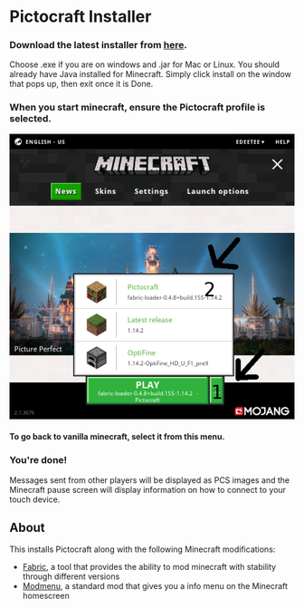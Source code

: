 # Pictocraft Installer

### Download the latest installer from [here](https://github.com/edeetee/pictocraft-installer/releases/latest).

Choose .exe if you are on windows and .jar for Mac or Linux. You should already have Java installed for Minecraft. Simply click install on the window that pops up, then exit once it is Done.

### When you start minecraft, ensure the Pictocraft profile is selected.
![profileexample](https://github.com/edeetee/pictocraft-installer/raw/master/imgs/profile.png)
#### To go back to vanilla minecraft, select it from this menu.

### You're done!
Messages sent from other players will be displayed as PCS images and the Minecraft pause screen will display information on how to connect to your touch device.

## About

This installs Pictocraft along with the following Minecraft modifications:
- [Fabric](https://fabricmc.net/), a tool that provides the ability to mod minecraft with stability through different versions
- [Modmenu](https://github.com/Prospector/ModMenu), a standard mod that gives you a info menu on the Minecraft homescreen
